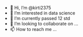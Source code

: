 - 👋 Hi, I’m @kirti2375
- 👀 I’m interested in data science 
- 🌱 I’m currently passed 12 std
- 💞️ I’m looking to collaborate on ...
- 📫 How to reach me ...

<!---
kirti2375/kirti2375 is a ✨ special ✨ repository because its `README.md` (this file) appears on your GitHub profile.
You can click the Preview link to take a look at your changes.
--->

